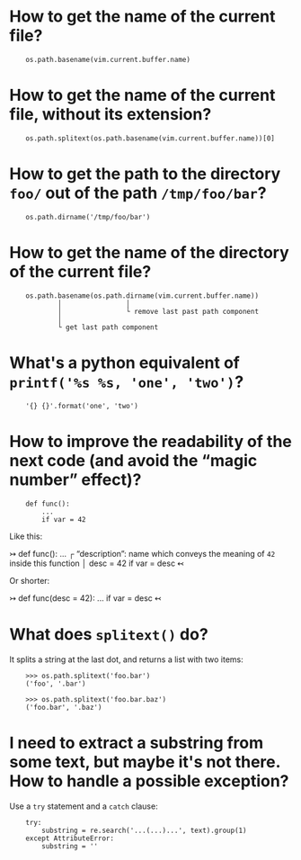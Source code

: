 # How to get the name of the current file?

        os.path.basename(vim.current.buffer.name)

# How to get the name of the current file, without its extension?

        os.path.splitext(os.path.basename(vim.current.buffer.name))[0]

# How to get the path to the directory `foo/` out of the path `/tmp/foo/bar`?

        os.path.dirname('/tmp/foo/bar')

# How to get the name of the directory of the current file?

        os.path.basename(os.path.dirname(vim.current.buffer.name))
                │                │
                │                └ remove last past path component
                │
                └ get last path component

# What's a python equivalent of `printf('%s %s, 'one', 'two')`?

        '{} {}'.format('one', 'two')

# How to improve the readability of the next code (and avoid the “magic number” effect)?

        def func():
            ...
            if var = 42


Like this:

↣
      def func():
            ...
            ┌ “description”: name which conveys the meaning of `42` inside this function
            │
            desc = 42
            if var = desc
↢


Or shorter:

↣
        def func(desc = 42):
            ...
            if var = desc
↢

# What does `splitext()` do?

It splits a string at the last dot, and returns a list with two items:

        >>> os.path.splitext('foo.bar')
        ('foo', '.bar')

        >>> os.path.splitext('foo.bar.baz')
        ('foo.bar', '.baz')

# I need to extract a substring from some text, but maybe it's not there. How to handle a possible exception?

Use a `try` statement and a `catch` clause:

        try:
            substring = re.search('...(...)...', text).group(1)
        except AttributeError:
            substring = ''

